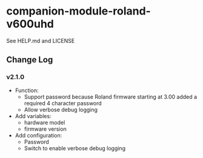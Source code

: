 # companion-module-roland-v600uhd
See HELP.md and LICENSE

## Change Log
### v2.1.0
* Function:
  * Support password because Roland firmware starting at 3.00 added a required 4 character password
  * Allow verbose debug logging
* Add variables:
  * hardware model
  * firmware version
* Add configuration:
  * Password
  * Switch to enable verbose debug logging